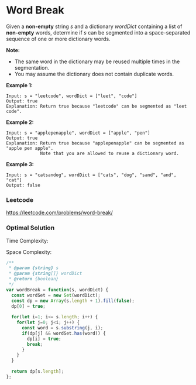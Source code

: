 # Word Break

Given a **non-empty** string *s* and a dictionary *wordDict* containing a list of **non-empty** words, determine if *s* can be segmented into a space-separated sequence of one or more dictionary words.

**Note:**

- The same word in the dictionary may be reused multiple times in the segmentation.
- You may assume the dictionary does not contain duplicate words.

**Example 1:**

```
Input: s = "leetcode", wordDict = ["leet", "code"]
Output: true
Explanation: Return true because "leetcode" can be segmented as "leet code".
```

**Example 2:**

```
Input: s = "applepenapple", wordDict = ["apple", "pen"]
Output: true
Explanation: Return true because "applepenapple" can be segmented as "apple pen apple".
             Note that you are allowed to reuse a dictionary word.
```

**Example 3:**

```
Input: s = "catsandog", wordDict = ["cats", "dog", "sand", "and", "cat"]
Output: false
```



### Leetcode

https://leetcode.com/problems/word-break/



### Optimal Solution

Time Complexity: 

Space Complexity: 

```js
/**
 * @param {string} s
 * @param {string[]} wordDict
 * @return {boolean}
 */
var wordBreak = function(s, wordDict) {
  const wordSet = new Set(wordDict);
  const dp = new Array(s.length + 1).fill(false);
  dp[0] = true;
  
  for(let i=1; i<= s.length; i++) {
    for(let j=0; j<i; j++) {
      const word = s.substring(j, i);
      if(dp[j] && wordSet.has(word)) {
        dp[i] = true;
        break;
      }
    }
  }
  
  return dp[s.length];
};
```
